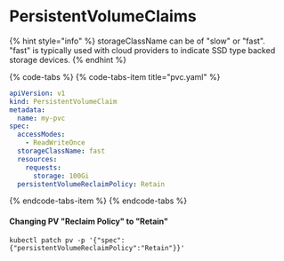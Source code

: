 # PersistentVolumeClaims

{% hint style="info" %}
storageClassName can be of "slow" or "fast".  
"fast" is typically used with cloud providers to indicate SSD type backed storage devices.
{% endhint %}

{% code-tabs %}
{% code-tabs-item title="pvc.yaml" %}
```yaml
apiVersion: v1
kind: PersistentVolumeClaim
metadata:
  name: my-pvc
spec:
  accessModes:
    - ReadWriteOnce
  storageClassName: fast
  resources:
    requests:
      storage: 100Gi
  persistentVolumeReclaimPolicy: Retain
```
{% endcode-tabs-item %}
{% endcode-tabs %}

#### Changing PV "Reclaim Policy" to "Retain"

```text
kubectl patch pv -p '{"spec":{"persistentVolumeReclaimPolicy":"Retain"}}'
```

